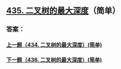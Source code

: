 ## [435. 二叉树的最大深度](https://leetcode-cn.com/problems/merge-two-sorted-lists/)（简单）





### 答案：



#### [上一题（434. 二叉树的最大深度）(简单)](https://github.com/sdwwld/leetCode/blob/master/src/main/java/com/wld/java/leetcode/leetCode0434.md)

#### [下一题（436. 二叉树的最大深度）(简单)](https://github.com/sdwwld/leetCode/blob/master/src/main/java/com/wld/java/leetcode/leetCode0436.md)